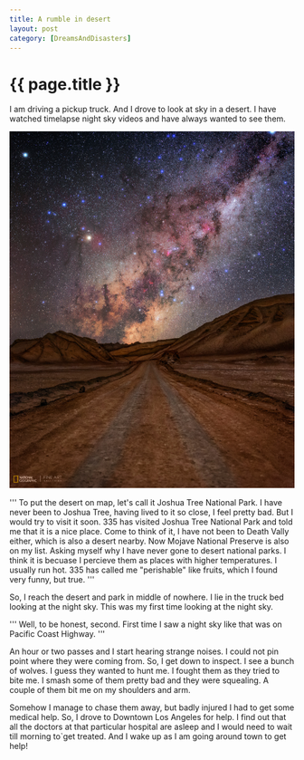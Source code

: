 ```yaml
---
title: A rumble in desert
layout: post
category: [DreamsAndDisasters]
---
```


# {{ page.title }}


I am driving a pickup truck. And I drove to look at sky in a desert. I have watched timelapse night sky videos and have always wanted to see them.

![A desert sky in Chile](/images/DesertNightSky.jpg)

'''
To put the desert on map, let's call it Joshua Tree National Park. 
 I have never been to Joshua Tree, having lived to it so close, I feel pretty bad. But I would try to visit it soon. 335 has visited Joshua Tree National Park and told me that it is a nice place. Come to think of it, I have not been to Death Vally either, which is also a desert nearby. Now Mojave National Preserve is also on my list. Asking myself why I have never gone to desert national parks. I think it is becuase I percieve them as places with higher temperatures. I usually run hot. 335 has called me "perishable" like fruits, which I found very funny, but true.
'''

So, I reach the desert and park in middle of nowhere. I lie in the truck bed looking at the night sky. This was my first time looking at the night sky.

'''
Well, to be honest, second. First time I saw a night sky like that was on Pacific Coast Highway.
'''

An hour or two passes and I start hearing strange noises. I could not pin point where they were coming from. So, I get down to inspect. I see a bunch of wolves. I guess they wanted to hunt me. I fought them as they tried to bite me. I smash some of them pretty bad and they were squealing. A couple of them bit me on my shoulders and arm. 

Somehow I manage to chase them away, but badly injured I had to get some medical help. So, I drove to Downtown Los Angeles for help. I find out that all the doctors at that particular hospital are asleep and I would need to wait till morning to`get treated. And I wake up as I am going around town to get help!